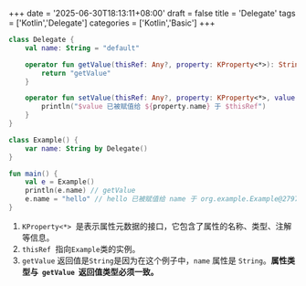 +++
date = '2025-06-30T18:13:11+08:00'
draft = false
title = 'Delegate'
tags = ['Kotlin','Delegate']
categories = ['Kotlin','Basic']
+++

```kotlin
class Delegate {
    val name: String = "default"

    operator fun getValue(thisRef: Any?, property: KProperty<*>): String {
        return "getValue"
    }

    operator fun setValue(thisRef: Any?, property: KProperty<*>, value: String) {
        println("$value 已被赋值给 ${property.name} 于 $thisRef")
    }
}

class Example() {
    var name: String by Delegate()
}

fun main() {
    val e = Example()
    println(e.name) // getValue
    e.name = "hello" // hello 已被赋值给 name 于 org.example.Example@27973e9b
}
```

1. `KProperty<*>`  是表示属性元数据的接口，它包含了属性的名称、类型、注解等信息。
2. `thisRef`  指向`Example`类的实例。
3. `getValue` 返回值是`String`是因为在这个例子中，`name` 属性是 `String`。**属性类型与  `getValue`  返回值类型必须一致。**
